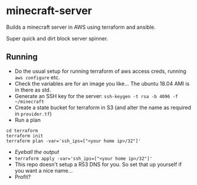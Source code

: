# minecraft-server

Builds a minecraft server in AWS using terraform and ansible. 

Super quick and dirt block server spinner. 

## Running 
* Do the usual setup for running terraform of aws access creds, running `aws configure` etc.
* Check the variables are for an image you like... The ubuntu 18.04 AMI is in there as std.
* Generate an SSH key for the server: `ssh-keygen -t rsa -b 4096 -f ~/minecraft`
* Create a state bucket for terraform in S3 (and alter the name as required in `provider.tf`)
* Run a plan
```
cd terraform
terraform init
terraform plan -var='ssh_ips=["<your home ip>/32"]'
```
* _Eyeball the output_
* `terraform apply -var='ssh_ips=["<your home ip>/32"]'`
* This repo doesn't setup a R53 DNS for you.  So set that up yourself if you want a nice name...
* Profit?
